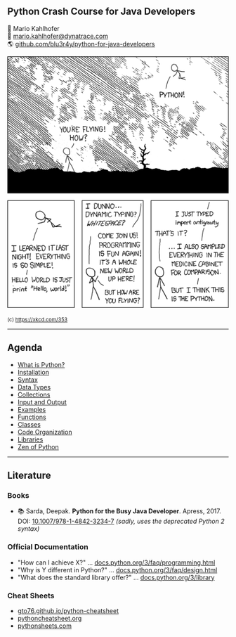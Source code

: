 ## Python Crash Course for Java Developers
<!-- .element: class="headline" -->

🧑 Mario Kahlhofer  
📧 [mario.kahlhofer@dynatrace.com](mailto:mario.kahlhofer@dynatrace.com)  
🌎 [github.com/blu3r4y/python-for-java-developers](https://github.com/blu3r4y/python-for-java-developers)

![](images/python-xkcd.png) <!-- .element style="height: 20em;" -->

<small>(c) https://xkcd.com/353</small>

---

## Agenda

- [What is Python?](#/what-is-python)
- [Installation](#/installation)
- [Syntax](#/syntax)
- [Data Types](#/data-types)
- [Collections](#/collections)
- [Input and Output](#/input-and-output)
- [Examples](#/examples)
- [Functions](#/functions)
- [Classes](#/classes)
- [Code Organization](#/code-organization)
- [Libraries](#/libraries)
- [Zen of Python](#/zen-of-python)

---

## Literature

### Books

- 📚 Sarda, Deepak. **Python for the Busy Java Developer**. Apress, 2017.  
  DOI: [10.1007/978-1-4842-3234-7](https://doi.org/10.1007/978-1-4842-3234-7)
  *(sadly, uses the deprecated Python 2 syntax)*

### Official Documentation

- "How can I achieve X?" ... [docs.python.org/3/faq/programming.html](https://docs.python.org/3/faq/programming.html)
- "Why is Y different in Python?" ... [docs.python.org/3/faq/design.html](https://docs.python.org/3/faq/design.html)
- "What does the standard library offer?" ... [docs.python.org/3/library](https://docs.python.org/3/library)

### Cheat Sheets

- [gto76.github.io/python-cheatsheet](https://gto76.github.io/python-cheatsheet)
- [pythoncheatsheet.org](https://www.pythoncheatsheet.org)
- [pythonsheets.com](https://www.pythonsheets.com/)
